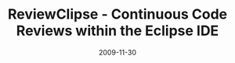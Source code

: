 ---
abstract: ''
authors:
- Mario Bernhart
- Christoph Mayerhofer
- Thomas Grechenig
date: '2009-11-30'
featured: false
links:
- name: Publik
  url: https://publik.tuwien.ac.at/showentry.php?ID=183787&lang=2
publication_types:
- '3'
publishDate: '2009-11-30'
specifics: null
title: ReviewClipse - Continuous Code Reviews within the Eclipse IDE
url_pdf: ''
---